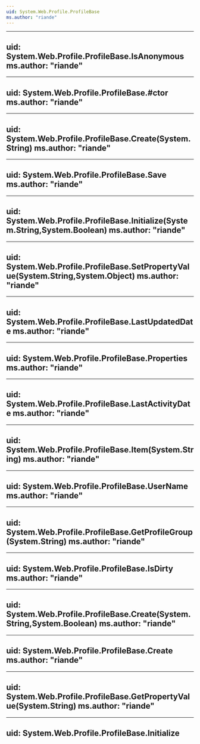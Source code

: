```yaml
---
uid: System.Web.Profile.ProfileBase
ms.author: "riande"
---
```


---
uid: System.Web.Profile.ProfileBase.IsAnonymous
ms.author: "riande"
---

---
uid: System.Web.Profile.ProfileBase.#ctor
ms.author: "riande"
---

---
uid: System.Web.Profile.ProfileBase.Create(System.String)
ms.author: "riande"
---

---
uid: System.Web.Profile.ProfileBase.Save
ms.author: "riande"
---

---
uid: System.Web.Profile.ProfileBase.Initialize(System.String,System.Boolean)
ms.author: "riande"
---

---
uid: System.Web.Profile.ProfileBase.SetPropertyValue(System.String,System.Object)
ms.author: "riande"
---

---
uid: System.Web.Profile.ProfileBase.LastUpdatedDate
ms.author: "riande"
---

---
uid: System.Web.Profile.ProfileBase.Properties
ms.author: "riande"
---

---
uid: System.Web.Profile.ProfileBase.LastActivityDate
ms.author: "riande"
---

---
uid: System.Web.Profile.ProfileBase.Item(System.String)
ms.author: "riande"
---

---
uid: System.Web.Profile.ProfileBase.UserName
ms.author: "riande"
---

---
uid: System.Web.Profile.ProfileBase.GetProfileGroup(System.String)
ms.author: "riande"
---

---
uid: System.Web.Profile.ProfileBase.IsDirty
ms.author: "riande"
---

---
uid: System.Web.Profile.ProfileBase.Create(System.String,System.Boolean)
ms.author: "riande"
---

---
uid: System.Web.Profile.ProfileBase.Create
ms.author: "riande"
---

---
uid: System.Web.Profile.ProfileBase.GetPropertyValue(System.String)
ms.author: "riande"
---

---
uid: System.Web.Profile.ProfileBase.Initialize
---
